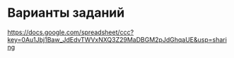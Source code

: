 Варианты заданий
================

https://docs.google.com/spreadsheet/ccc?key=0Au1Jbj1Baw_JdEdvTWVxNXQ3Z29MaDBGM2pJdGhqaUE&usp=sharing
